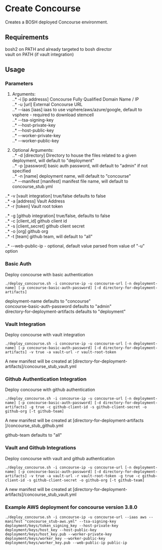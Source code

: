 # Create Concourse
Creates a BOSH deployed Concourse environment.

## Requirements

bosh2 on PATH and already targeted to bosh director<br>
vault on PATH (if vault integration)

## Usage

### Parameters

1. Arguments:  
..* -i [ip addresss] Concourse Fully Qualified Domain Name / IP  
..* -u [url] External Concourse URL  
..* --iaas [iaas] iaas to use vsphere/aws/azure/google, default to vsphere - required to download stemcell  
..* --tsa-signing-key  
..* --host-private-key  
..* --host-public-key  
..* --worker-private-key  
..* --worker-public-key  


2. Optional Arguments:  
..* -d [directory] Directory to house the files related to a given deployment, will default to "deployment"  
..* -p [password] basic auth password, will default to "admin" if not specified  
..* -n [name] deployment name, will default to "concourse"  
..* --manifest [manifest] manifest file name, will default to concourse_stub.yml  

..* -v [vault integration] true/false defaults to false  
..* -a [address] Vault Address  
..* -r [token] Vault root token  

..* -g [github integration] true/false, defaults to false  
..* -c [client_id] github client id  
..* -s [client_secret] github client secret  
..* -o [org] github org  
..* -t [team] github team, will default to "all"  

..* --web-public-ip - optional, default value parsed from value of "-u" option  

### Basic Auth
Deploy concourse with basic authentication
```
./deploy_concourse.sh -i concourse-ip -u concourse-url [-n deployment-name] [-p concourse-basic-auth-password] [-d directory-for-deployment-artifacts]
```
deployment-name defaults to "concourse"<br>
concourse-basic-auth-password defaults to "admin"<br>
directory-for-deployment-artifacts defaults to "deployment"

### Vault Integration
Deploy concourse with vault integration
```
./deploy_concourse.sh -i concourse-ip -u concourse-url [-n deployment-name] [-p concourse-basic-auth-password] [-d directory-for-deployment-artifacts] -v true -a vault-url -r vault-root-token
```
A new manifest will be created at [directory-for-deployment-artifacts]/concourse_stub_vault.yml

### Github Authentication Integration
Deploy concourse with github authentication
```
./deploy_concourse.sh -i concourse-ip -u concourse-url [-n deployment-name] [-p concourse-basic-auth-password] [-d directory-for-deployment-artifacts] -g true -c github-client-id -s github-client-secret -o github-org [-t github-team]
```
A new manifest will be created at [directory-for-deployment-artifacts ]/concourse_stub_github.yml<br>

github-team defaults to "all"

### Vault and Github Integrations
Deploy concourse with vault and github authentication
```
./deploy_concourse.sh -i concourse-ip -u concourse-url [-n deployment-name] [-p concourse-basic-auth-password] [-d directory-for-deployment-artifacts] -v true -a vault-url -r vault-root-token -g true -c github-client-id -s github-client-secret -o github-org [-t github-team]
```
A new manifest will be created at [directory-for-deployment-artifacts]/concourse_stub_vault.yml
### Example AWS deployment for concourse version 3.8.0
```
./deploy_concourse.sh -i concourse-ip -u concourse-url --iaas aws --manifest "concourse_stub-aws.yml" --tsa-signing-key deployment/keys/token_signing_key --host-private-key deployment/keys/host_key --host-public-key deployment/keys/host_key.pub --worker-private-key deployment/keys/worker_key --worker-public-key deployment/keys/worker_key.pub --web-public-ip public-ip
```
